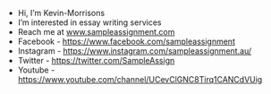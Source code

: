 - Hi, I’m Kevin-Morrisons
- I’m interested in essay writing services
- Reach me at www.sampleassignment.com
- Facebook - https://www.facebook.com/sampleassignment
- Instagram - https://www.instagram.com/sampleassignment.au/
- Twitter - https://twitter.com/SampleAssign
- Youtube - https://www.youtube.com/channel/UCevClGNC8Tirq1CANCdVUig

